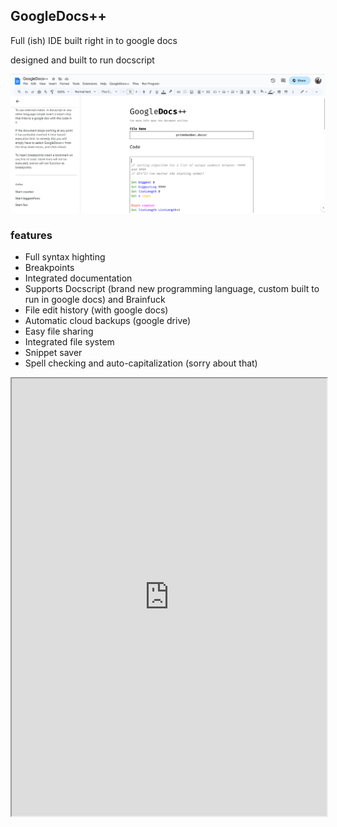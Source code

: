 ## GoogleDocs++
Full (ish) IDE built right in to google docs

designed and built to run docscript

<!-- META A full IDE made in a google doc. META -->

![screenshot](md_files/portfolio/esolangs/Screenshot%202023-09-13%20194709.png)


### features
 - Full syntax highting
 - Breakpoints
 - Integrated documentation
 - Supports Docscript (brand new programming language, custom built to run in google docs) and Brainfuck
 - File edit history (with google docs)
 - Automatic cloud backups (google drive)
 - Easy file sharing
 - Integrated file system
 - Snippet saver
 - Spell checking and auto-capitalization (sorry about that)

<iframe src="https://docs.google.com/document/d/e/2PACX-1vSV7saPBxNrxc5NfddK_Uxa4v9kuFU9Qn5a5p8FUDIQNL_5Boi1hMN9Hj1WXcIphCMXhZXhUAq98K38/pub?embedded=true" width= "100%" height="700px"></iframe>